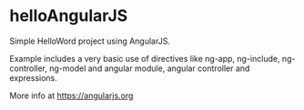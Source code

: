helloAngularJS
==============

Simple HelloWord project using AngularJS.

Example includes a very basic use of directives like ng-app, ng-include, ng-controller, ng-model and angular module, angular controller and expressions.


More info at <https://angularjs.org>